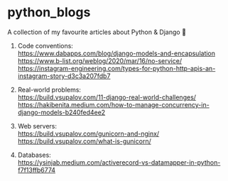 # python_blogs
A collection of my favourite articles about Python & Django 🐍

1. Code conventions:
<br/>https://www.dabapps.com/blog/django-models-and-encapsulation
<br/>https://www.b-list.org/weblog/2020/mar/16/no-service/
<br/>https://instagram-engineering.com/types-for-python-http-apis-an-instagram-story-d3c3a207fdb7   
   
2. Real-world problems: 
<br/>https://build.vsupalov.com/11-django-real-world-challenges/ 
<br/>https://hakibenita.medium.com/how-to-manage-concurrency-in-django-models-b240fed4ee2

3. Web servers:
<br/>https://build.vsupalov.com/gunicorn-and-nginx/
<br/>https://build.vsupalov.com/what-is-gunicorn/
   
4. Databases:
<br/>https://ysinjab.medium.com/activerecord-vs-datamapper-in-python-f7f13ffb6774

